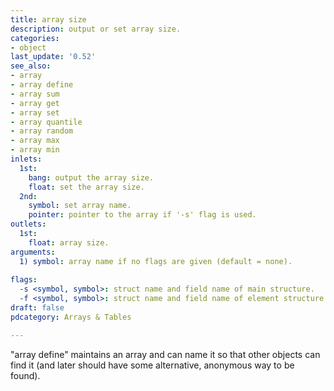 ```yaml
---
title: array size
description: output or set array size.
categories:
- object
last_update: '0.52'
see_also:
- array
- array define
- array sum
- array get
- array set
- array quantile
- array random
- array max
- array min
inlets:
  1st:
    bang: output the array size.
    float: set the array size.
  2nd:
    symbol: set array name.
    pointer: pointer to the array if '-s' flag is used.
outlets:
  1st:
    float: array size.
arguments:
  1) symbol: array name if no flags are given (default = none).
  
flags:
  -s <symbol, symbol>: struct name and field name of main structure. 
  -f <symbol, symbol>: struct name and field name of element structure.
draft: false
pdcategory: Arrays & Tables

---
```


"array define" maintains an array and can name it so that other objects can find it (and later should have some alternative, anonymous way to be found).
